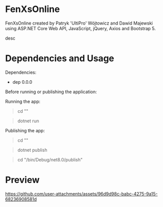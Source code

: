 # FenXsOnline
FenXsOnline created by Patryk 'UltiPro' Wójtowicz and Dawid Majewski using ASP.NET Core Web API, JavaScript, jQuery, Axios and Bootstrap 5.

desc

# Dependencies and Usage

Dependencies:

<ul>
  <li>dep 0.0.0</li>
</ul>

Before running or publishing the application:

> 

Running the app:

> cd ""

> dotnet run

Publishing the app:

> cd ""

> dotnet publish

> cd "/bin/Debug/net8.0/publish"

# Preview

https://github.com/user-attachments/assets/96d9d98c-babc-4275-9a15-68236908581d
